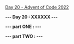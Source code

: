 [Day 20 - Advent of Code 2022](https://adventofcode.com/2022/day/20)

**--- Day 20 : XXXXXX ---**

**--- part ONE : ---**

**--- part TWO : ---**

